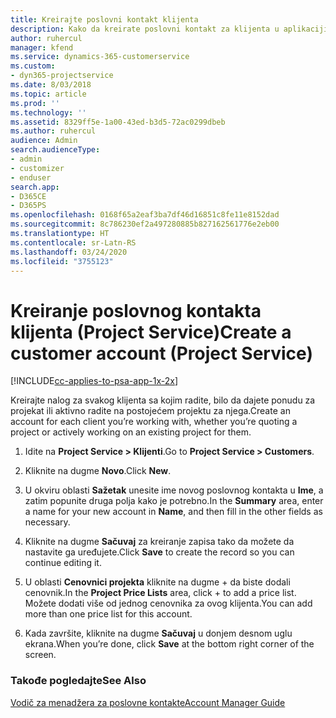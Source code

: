 ```yaml
---
title: Kreirajte poslovni kontakt klijenta
description: Kako da kreirate poslovni kontakt za klijenta u aplikaciji Project Service
author: ruhercul
manager: kfend
ms.service: dynamics-365-customerservice
ms.custom:
- dyn365-projectservice
ms.date: 8/03/2018
ms.topic: article
ms.prod: ''
ms.technology: ''
ms.assetid: 8329ff5e-1a00-43ed-b3d5-72ac0299dbeb
ms.author: ruhercul
audience: Admin
search.audienceType:
- admin
- customizer
- enduser
search.app:
- D365CE
- D365PS
ms.openlocfilehash: 0168f65a2eaf3ba7df46d16851c8fe11e8152dad
ms.sourcegitcommit: 8c786230ef2a497280885b827162561776e2eb00
ms.translationtype: HT
ms.contentlocale: sr-Latn-RS
ms.lasthandoff: 03/24/2020
ms.locfileid: "3755123"
---
```

# <a name="create-a-customer-account-project-service"></a><span data-ttu-id="75520-103">Kreiranje poslovnog kontakta klijenta (Project Service)</span><span class="sxs-lookup"><span data-stu-id="75520-103">Create a customer account (Project Service)</span></span>

[!INCLUDE[cc-applies-to-psa-app-1x-2x](../includes/cc-applies-to-psa-app-1x-2x.md)]

<span data-ttu-id="75520-104">Kreirajte nalog za svakog klijenta sa kojim radite, bilo da dajete ponudu za projekat ili aktivno radite na postojećem projektu za njega.</span><span class="sxs-lookup"><span data-stu-id="75520-104">Create an account for each client you’re working with, whether you’re quoting a project or actively working on an existing project for them.</span></span>  
  
1.  <span data-ttu-id="75520-105">Idite na **Project Service > Klijenti**.</span><span class="sxs-lookup"><span data-stu-id="75520-105">Go to **Project Service > Customers**.</span></span>  
  
2.  <span data-ttu-id="75520-106">Kliknite na dugme **Novo**.</span><span class="sxs-lookup"><span data-stu-id="75520-106">Click **New**.</span></span>  
  
3.  <span data-ttu-id="75520-107">U okviru oblasti **Sažetak** unesite ime novog poslovnog kontakta u **Ime**, a zatim popunite druga polja kako je potrebno.</span><span class="sxs-lookup"><span data-stu-id="75520-107">In the **Summary** area, enter a name for your new account in **Name**, and then fill in the other fields as necessary.</span></span>  
  
4.  <span data-ttu-id="75520-108">Kliknite na dugme **Sačuvaj** za kreiranje zapisa tako da možete da nastavite ga uređujete.</span><span class="sxs-lookup"><span data-stu-id="75520-108">Click **Save** to create the record so you can continue editing it.</span></span>  
  
5.  <span data-ttu-id="75520-109">U oblasti **Cenovnici projekta** kliknite na dugme + da biste dodali cenovnik.</span><span class="sxs-lookup"><span data-stu-id="75520-109">In the **Project Price Lists** area, click + to add a price list.</span></span> <span data-ttu-id="75520-110">Možete dodati više od jednog cenovnika za ovog klijenta.</span><span class="sxs-lookup"><span data-stu-id="75520-110">You can add more than one price list for this account.</span></span>  
  
6.  <span data-ttu-id="75520-111">Kada završite, kliknite na dugme **Sačuvaj** u donjem desnom uglu ekrana.</span><span class="sxs-lookup"><span data-stu-id="75520-111">When you’re done, click **Save** at the bottom right corner of the screen.</span></span>  
  
### <a name="see-also"></a><span data-ttu-id="75520-112">Takođe pogledajte</span><span class="sxs-lookup"><span data-stu-id="75520-112">See Also</span></span>  
 [<span data-ttu-id="75520-113">Vodič za menadžera za poslovne kontakte</span><span class="sxs-lookup"><span data-stu-id="75520-113">Account Manager Guide</span></span>](../project-service/account-manager-guide.md)
